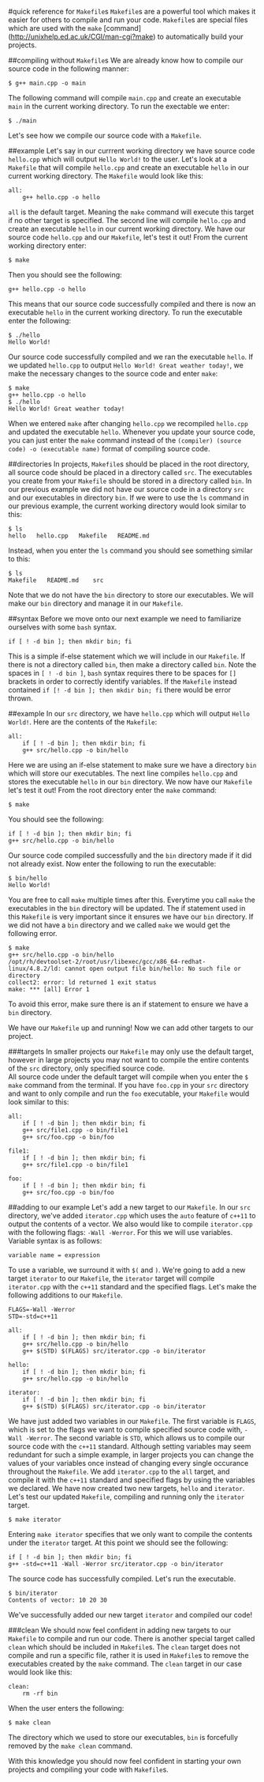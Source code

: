 #quick reference for `Makefile`s
`Makefile`s are a powerful tool which makes it easier for others to compile and run your code.
`Makefile`s are special files which are used with the `make` [command] (http://unixhelp.ed.ac.uk/CGI/man-cgi?make) to automatically build your projects.  

##compiling without `Makefile`s
We are already know how to compile our source code in the following manner:
```
$ g++ main.cpp -o main
```
The following command will compile `main.cpp` and create an executable `main` in the current working directory.
To run the exectable we enter:
```
$ ./main
```
Let's see how we compile our source code with a `Makefile`.

##example
Let's say in our currrent working directory we have source code `hello.cpp` which will output `Hello World!` to the user.
Let's look at a `Makefile` that will compile `hello.cpp` and create an executable `hello` in our current working directory.
The `Makefile` would look like this:
```
all:
	g++ hello.cpp -o hello
```
`all` is the default target. 
Meaning the `make` command will execute this target if no other target is specified.
The second line will compile `hello.cpp` and create an executable `hello` in our current working directory.
We have our source code `hello.cpp` and our `Makefile`, let's test it out!
From the current working directory enter:
```
$ make
```
Then you should see the following:
```
g++ hello.cpp -o hello
```
This means that our source code successfully compiled and there is now an executable `hello` in the current working directory.
To run the executable enter the following:
```
$ ./hello
Hello World!
```
Our source code successfully compiled and we ran the executable `hello`. 
If we updated `hello.cpp` to output `Hello World! Great weather today!`, we make the necessary changes to the source code and enter `make`:
```
$ make
g++ hello.cpp -o hello
$ ./hello
Hello World! Great weather today!
```
When we entered `make` after changing `hello.cpp` we recompiled `hello.cpp` and updated the executable `hello`.
Whenever you update your source code, you can just enter the `make` command instead of the `(compiler) (source code) -o (executable name)` format of compiling source code.

##directories
In projects, `Makefile`s should be placed in the root directory, all source code should be placed in a directory called `src`. 
The executables you create from your `Makefile` should be stored in a directory called `bin`.
In our previous example we did not have our source code in a directory `src` and our executables in directory `bin`.
If we were to use the `ls` command in our previous example, the current working directory would look similar to this:
```
$ ls
hello   hello.cpp   Makefile   README.md
```
Instead, when you enter the `ls` command you should see something similar to this:
```
$ ls
Makefile   README.md    src
```
Note that we do not have the `bin` directory to store our executables.
We will make our `bin` directory and manage it in our `Makefile`.

##syntax
Before we move onto our next example we need to familiarize ourselves with some `bash` syntax. 
```
if [ ! -d bin ]; then mkdir bin; fi
```
This is a simple if-else statement which we will include in our `Makefile`. 
If there is not a directory called `bin`, then make a directory called `bin`. 
Note the spaces in `[ ! -d bin ]`, `bash` syntax requires there to be spaces for `[]` brackets in order to correctly identify variables. 
If the `Makefile` instead contained `if [! -d bin ]; then mkdir bin; fi` there would be error thrown. 

##example
In our `src` directory, we have `hello.cpp` which will output `Hello World!`.
Here are the contents of the `Makefile`: 

```
all:
	if [ ! -d bin ]; then mkdir bin; fi
	g++ src/hello.cpp -o bin/hello
```

Here we are using an if-else statement to make sure we have a directory `bin` which will store our executables.
The next line compiles `hello.cpp` and stores the executable `hello` in our `bin` directory.
We now have our `Makefile` let's test it out!
From the root directory enter the `make` command:

```
$ make
```
You should see the following:
```
if [ ! -d bin ]; then mkdir bin; fi
g++ src/hello.cpp -o bin/hello
```
Our source code compiled successfully and the `bin` directory made if it did not already exist. 
Now enter the following to run the executable:
```
$ bin/hello
Hello World!	
```
You are free to call `make` multiple times after this. 
Everytime you call `make` the executables in the `bin` directory will be updated.
The if statement used in this `Makefile` is very important since it ensures we have our `bin` directory. 
If we did not have a `bin` directory and we called `make` we would get the following error.
```
$ make
g++ src/hello.cpp -o bin/hello
/opt/rh/devtoolset-2/root/usr/libexec/gcc/x86_64-redhat-linux/4.8.2/ld: cannot open output file bin/hello: No such file or directory
collect2: error: ld returned 1 exit status
make: *** [all] Error 1
```
To avoid this error, make sure there is an if statement to ensure we have a `bin` directory.

We have our `Makefile` up and running! 
Now we can add other targets to our project.

###targets
In smaller projects our `Makefile` may only use the default target, however in large projects you may not want to compile the entire contents of the `src` directory, only specified source code.  
All source code under the default target will compile when you enter the `$ make` command from the terminal. 
If you have `foo.cpp` in your `src` directory and want to only compile and run the `foo` executable, your `Makefile` would look similar to this:

```
all:
	if [ ! -d bin ]; then mkdir bin; fi
	g++ src/file1.cpp -o bin/file1
	g++ src/foo.cpp -o bin/foo

file1:
	if [ ! -d bin ]; then mkdir bin; fi
	g++ src/file1.cpp -o bin/file1

foo:
	if [ ! -d bin ]; then mkdir bin; fi
	g++ src/foo.cpp -o bin/foo
```

##adding to our example
Let's add a new target to our `Makefile`.
In our `src` directory, we've added `iterator.cpp` which uses the `auto` feature of `c++11` to output the contents of a vector. 
We also would like to compile `iterator.cpp` with the following flags: `-Wall -Werror`.
For this we will use variables.
Variable syntax is as follows:
```
variable name = expression
```
To use a variable, we surround it with `$(` and `)`.
We're going to add a new target `iterator` to our `Makefile`, the `iterator` target will compile `iterator.cpp` with the `c++11` standard and the specified flags.
Let's make the following additions to our `Makefile`.

```
FLAGS=-Wall -Werror
STD=-std=c++11

all:
	if [ ! -d bin ]; then mkdir bin; fi
	g++ src/hello.cpp -o bin/hello
	g++ $(STD) $(FLAGS) src/iterator.cpp -o bin/iterator

hello:
	if [ ! -d bin ]; then mkdir bin; fi
	g++ src/hello.cpp -o bin/hello

iterator:
	if [ ! -d bin ]; then mkdir bin; fi
	g++ $(STD) $(FLAGS) src/iterator.cpp -o bin/iterator

```
We have just added two variables in our `Makefile`.
The first variable is `FLAGS`, which is set to the flags we want to compile specified source code with, `-Wall -Werror`.
The second variable is `STD`, which allows us to compile our source code with the `c++11` standard.
Although setting variables may seem redundant for such a simple example, in larger projects you can change the values of your variables once instead of changing every single occurance throughout the `Makefile`.
We add `iterator.cpp` to the `all` target, and compile it with the `c++11` standard and specified flags by using the variables we declared.
We have now created two new targets, `hello` and `iterator`. 
Let's test our updated `Makefile`, compiling and running only the `iterator` target.

```
$ make iterator	
```
Entering `make iterator` specifies that we only want to compile the contents under the `iterator` target.
At this point we should see the following:

```
if [ ! -d bin ]; then mkdir bin; fi
g++ -std=c++11 -Wall -Werror src/iterator.cpp -o bin/iterator
```
The source code has successfully compiled. Let's run the executable.
```
$ bin/iterator
Contents of vector: 10 20 30
```
We've successfully added our new target `iterator` and compiled our code!

###clean
We should now feel confident in adding new targets to our `Makefile` to compile and run our code.
There is another special target called `clean` which should be included in `Makefile`s. 
The	`clean` target does not compile and run a specific file, rather it is used in `Makefile`s to remove the executables created by the `make` command.
The `clean` target in our case would look like this:

```
clean:
	rm -rf bin
```
When the user enters the following:
```
$ make clean
```
The directory which we used to store our executables, `bin` is forcefully removed by the `make clean` command.

With this knowledge you should now feel confident in starting your own projects and compiling your code with `Makefile`s.
